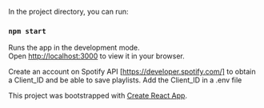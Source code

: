 In the project directory, you can run:

### `npm start`

Runs the app in the development mode.\
Open [http://localhost:3000](http://localhost:3000) to view it in your browser.

Create an account on Spotify API [https://developer.spotify.com/] to obtain a Client_ID and be able to save playlists. Add the Client_ID in a .env file


This project was bootstrapped with [Create React App](https://github.com/facebook/create-react-app).



